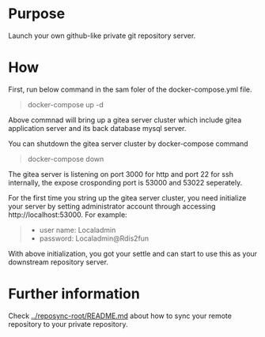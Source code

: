 Purpose
===
Launch your own github-like private git repository server.

How
===
First, run below command in the sam foler of the docker-compose.yml file. 
> docker-compose up -d

Above commnad will bring up a gitea server cluster which include gitea application server and its back database mysql server. 

You can shutdown the gitea server cluster by docker-compose command
> docker-compose down

The gitea server is listening on port 3000 for http and port 22 for ssh internally, the expose crosponding port is 53000 and 53022 seperately.

For the first time you string up the gitea server cluster, you need initialize your server by setting administrator account through accessing http://localhost:53000. For example:
> * user name: Localadmin 
> * password: Localadmin@Rdis2fun

With above initialization, you got your settle and can start to use this as your downstream repository server.


Further information
===
Check [../reposync-root/README.md](../reposync-root/README.md) about how to sync your remote repository to your private repository.

